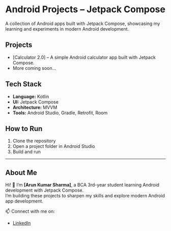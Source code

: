 # Android Projects – Jetpack Compose

A collection of Android apps built with Jetpack Compose, showcasing my learning and experiments in modern Android development.

## Projects
- [Calculator 2.0] – A simple Android calculator app built with Jetpack Compose.
- More coming soon...

## Tech Stack
- **Language:** Kotlin
- **UI:** Jetpack Compose
- **Architecture:** MVVM
- **Tools:** Android Studio, Gradle, Retrofit, Room

## How to Run
1. Clone the repository
2. Open a project folder in Android Studio
3. Build and run

---

## About Me
Hi! 👋 I’m **[Arun Kumar Sharma]**, a BCA 3rd-year student learning Android development with Jetpack Compose.  
I’m building these projects to sharpen my skills and explore modern Android app development.

📫 Connect with me on:
- [LinkedIn](www.linkedin.com/in/arun-kumar-sharma-19b91b316)

